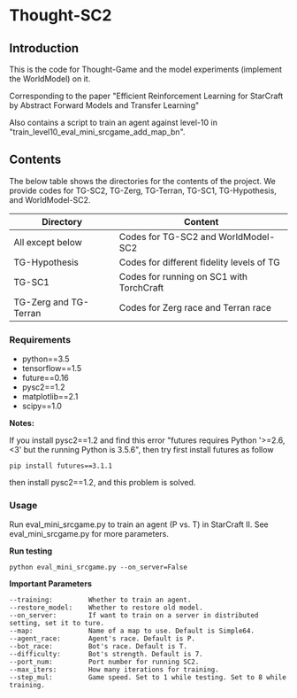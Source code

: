 # Thought-SC2

## Introduction

This is the code for Thought-Game and the model experiments (implement the WorldModel) on it. 

Corresponding to the paper "Efficient Reinforcement Learning for StarCraft by Abstract Forward Models and Transfer Learning"

Also contains a script to train an agent against level-10 in "train_level10_eval_mini_srcgame_add_map_bn".

## Contents

The below table shows the directories for the contents of the project. We provide codes for TG-SC2, TG-Zerg, TG-Terran, TG-SC1, TG-Hypothesis, and WorldModel-SC2. 

Directory | Content
------------ | -------------
All except below | Codes for TG-SC2 and WorldModel-SC2
TG-Hypothesis | Codes for different fidelity levels of TG
TG-SC1 | Codes for running on SC1 with TorchCraft
TG-Zerg and TG-Terran | Codes for Zerg race and Terran race

### Requirements
- python==3.5
- tensorflow==1.5
- future==0.16
- pysc2==1.2
- matplotlib==2.1
- scipy==1.0

**Notes:**

If you install pysc2==1.2 and find this error "futures requires Python '>=2.6, <3' but the running Python is 3.5.6", then try first install futures as follow
```
pip install futures==3.1.1
```
then install pysc2==1.2, and this problem is solved.

### Usage
Run eval_mini_srcgame.py to train an agent (P vs. T) in StarCraft II. See eval_mini_srcgame.py for more parameters. 

**Run testing**
```
python eval_mini_srcgame.py --on_server=False 
```

**Important Parameters**
```
--training:         Whether to train an agent.
--restore_model:    Whether to restore old model.
--on_server:        If want to train on a server in distributed setting, set it to ture.
--map:              Name of a map to use. Default is Simple64.
--agent_race:       Agent's race. Default is P.
--bot_race:         Bot's race. Default is T.
--difficulty:       Bot's strength. Default is 7.
--port_num:         Port number for running SC2.
--max_iters:        How many iterations for training.
--step_mul:         Game speed. Set to 1 while testing. Set to 8 while training.
```






